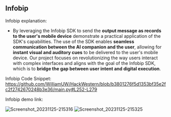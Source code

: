## Infobip

Infobip explanation:
- By leveraging the Infobip SDK to send the <b>output message as records to the user's mobile device</b> demonstrate a practical application of the SDK's capabilities. The use of the SDK enables <b>seamless communication between the AI companion and the user</b>, allowing for <b>instant visual and auditory cues</b> to be delivered to the user's mobile device. Our project focuses on revolutionizing the way users interact with complex interfaces and aligns with the goal of the Infobip SDK, which is to <b>bridge the gap between user intent and digital execution</b>.

Infobip Code Snippet:
https://github.com/WilliamUW/HackWestern/blob/b3801276f5d1353bf35e2fc2f2742670248b3e36/main.py#L252-L279

Infobip demo link:

![Screenshot_20231125-215316](https://github.com/WilliamUW/HackWestern/assets/58105903/dc788cfa-bb15-474c-b7e4-9b994fa2c87f)
![Screenshot_20231125-215325](https://github.com/WilliamUW/HackWestern/assets/58105903/ad75d536-0771-4477-82cd-5d1be4e52942)
